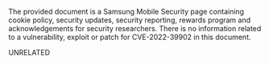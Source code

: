 The provided document is a Samsung Mobile Security page containing cookie policy, security updates, security reporting, rewards program and acknowledgements for security researchers. There is no information related to a vulnerability, exploit or patch for CVE-2022-39902 in this document.

UNRELATED